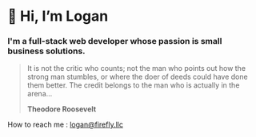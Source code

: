  # 👋 Hi, I’m Logan
 ### I'm a full-stack web developer whose passion is small business solutions.
 >It is not the critic who counts; not the man who points out how the strong man stumbles, or where the doer of deeds could have done them better. The credit belongs to the man who is actually in the arena... 
 >
 > **Theodore Roosevelt**
 
How to reach me : logan@firefly.llc

<!---
logan-firefly/logan-firefly is a ✨ special ✨ repository because its `README.md` (this file) appears on your GitHub profile.
You can click the Preview link to take a look at your changes.
--->
